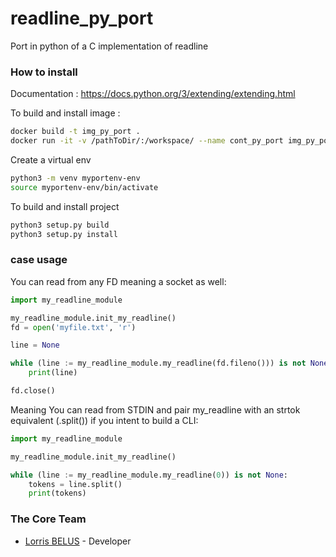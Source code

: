 # readline_py_port
Port in python of a C implementation of readline

### How to install 

Documentation :
https://docs.python.org/3/extending/extending.html

To build and install image : 
```bash
docker build -t img_py_port .
docker run -it -v /pathToDir/:/workspace/ --name cont_py_port img_py_port /bin/bash
```

Create a virtual env
```bash
python3 -m venv myportenv-env
source myportenv-env/bin/activate
```

To build and install project 
```bash
python3 setup.py build
python3 setup.py install
```


### case usage 

You can read from any FD meaning a socket as well:
```python
import my_readline_module

my_readline_module.init_my_readline()
fd = open('myfile.txt', 'r')

line = None

while (line := my_readline_module.my_readline(fd.fileno())) is not None:
    print(line)

fd.close()
```

Meaning You can read from STDIN and pair my_readline with an strtok equivalent (.split()) if you intent to build a CLI: 

```python
import my_readline_module

my_readline_module.init_my_readline()

while (line := my_readline_module.my_readline(0)) is not None:
    tokens = line.split()
    print(tokens)
```
### The Core Team
* [Lorris BELUS](//github.com/Lbelus) - Developer
